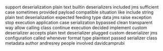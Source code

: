 support deserialization plain text builtin deserializers included jms sufficient case sometimes provided payload compatible situation like include string plain text deserialization expected feeding type data jms raise exception stop execution application case serialization bypassed clean transparent way allow calling class continue execution decided implement custom deserializer accepts plain text deserializer plugged custom deserializer jms configuration called whenever format type plaintext passed serializer class metadata author andresrey people involved davidcamprubi